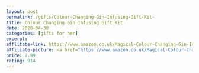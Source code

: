 ```yaml
---
layout: post
permalink: /gifts/Colour-Changing-Gin-Infusing-Gift-Kit-
title: Colour Changing Gin Infusing Gift Kit
date: 2020-04-30
categories: [gifts for her]
excerpt: 
afflitate-link: https://www.amazon.co.uk/Magical-Colour-Changing-Gin-Infusing/dp/B07GT8D92Y/ref=as_li_ss_tl?crid=1GRGS72UCZW3L&dchild=1&keywords=gifts+for+her&qid=1588266452&sprefix=gifts,aps,144&sr=8-5&linkCode=ll1&tag=jeleero-21&linkId=a489895cf7445332ffffd3e56a1b18bc
affiliate-picture: <a href="https://www.amazon.co.uk/Magical-Colour-Changing-Gin-Infusing/dp/B07GT8D92Y/ref=as_li_ss_il?crid=1GRGS72UCZW3L&dchild=1&keywords=gifts+for+her&qid=1588266452&sprefix=gifts,aps,144&sr=8-5&linkCode=li3&tag=jeleero-21&linkId=3f5b293abf7af3800620f02feb676caf" target="_blank"><img border="0" src="//ws-eu.amazon-adsystem.com/widgets/q?_encoding=UTF8&ASIN=B07GT8D92Y&Format=_SL250_&ID=AsinImage&MarketPlace=GB&ServiceVersion=20070822&WS=1&tag=jeleero-21" ></a><img src="https://ir-uk.amazon-adsystem.com/e/ir?t=jeleero-21&l=li3&o=2&a=B07GT8D92Y" width="1" height="1" border="0" alt="" style="border:none !important; margin:0px !important;" />
price: 7.99
rating: 914
---
```


